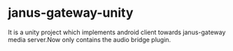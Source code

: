 # janus-gateway-unity

 It is a unity project which implements android client towards janus-gateway media server.Now only contains the audio bridge plugin.
